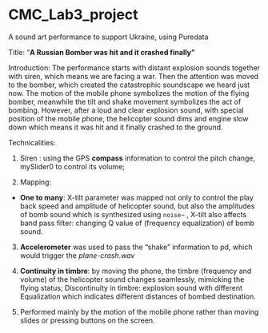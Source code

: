 # CMC_Lab3_project
A sound art performance to support Ukraine, using Puredata

Title: “**A Russian Bomber was hit and it crashed finally”**

Introduction: The performance starts with distant explosion sounds together with siren, which means we are facing a war. Then the attention was moved to the bomber, which created the catastrophic soundscape we heard just now. The motion of the mobile phone symbolizes the motion of the flying bomber, meanwhile the tilt and shake movement symbolizes the act of bombing. However, after a loud and clear explosion sound, with special position of the mobile phone, the helicopter sound dims and engine slow down which means it was hit and it finally crashed to the ground.

Technicalities:

1) Siren : using the GPS **compass** information to control the pitch change, mySlider0 to control its volume;

2) Mapping: 

- **One to many**: X-tilt parameter was mapped not only to control the play back speed and amplitude of helicopter sound, but also the amplitudes of bomb sound which is synthesized using `noise~` , X-tilt also affects band pass filter: changing Q value of (frequency equalization) of bomb sound.

3) **Accelerometer** was used to pass the “shake” information to pd, which would trigger the *plane-crash.wav*

4) **Continuity in timbre**: by moving the phone, the timbre (frequency and volume) of the helicopter sound changes seamlessly, mimicking the flying status; Discontinuity in timbre: explosion sound with different Equalization which indicates different distances of bombed destination.

5) Performed mainly by the motion of the mobile phone rather than moving slides or pressing buttons on the screen.
